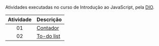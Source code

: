 Atividades executadas no curso de Introdução ao JavaScript, pela [DIO](https://www.dio.me).

|Atividade|Descrição|
|:---:|:---|
|01| [Contador](https://github.com/DheniMoura/DIO-Bootacamp-Santander-2022/tree/main/01%20-%20Modulo%20HTML%2C%20CSS3%20e%20JS/03%20-%20Introdu%C3%A7%C3%A3o%20ao%20JavaScript/01%20-%20Contador)|
|02| [To-do list](https://github.com/DheniMoura/DIO-Bootacamp-Santander-2022/tree/main/01%20-%20Modulo%20HTML%2C%20CSS3%20e%20JS/03%20-%20Introdu%C3%A7%C3%A3o%20ao%20JavaScript/02%20-%20To%20Do%20List)|
